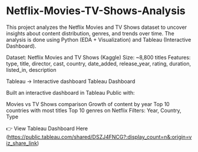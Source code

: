 # Netflix-Movies-TV-Shows-Analysis
This project analyzes the Netflix Movies and TV Shows dataset to uncover insights about content distribution, genres, and trends over time. The analysis is done using Python (EDA + Visualization) and Tableau (Interactive Dashboard).

Dataset: Netflix Movies and TV Shows (Kaggle)
Size: ~8,800 titles
Features: type, title, director, cast, country, date_added, release_year, rating, duration, listed_in, description

Tableau → Interactive dashboard
Tableau Dashboard

Built an interactive dashboard in Tableau Public with:

Movies vs TV Shows comparison
Growth of content by year
Top 10 countries with most titles
Top 10 genres on Netflix
Filters: Year, Country, Type

👉 View Tableau Dashboard Here
 (https://public.tableau.com/shared/DSZJ4FNCG?:display_count=n&:origin=viz_share_link)
